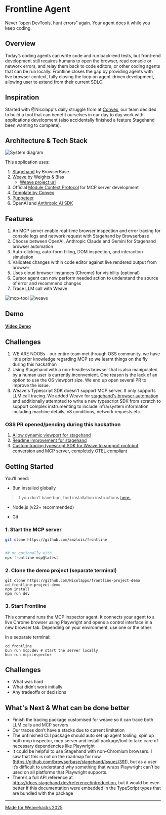 # Frontline Agent
Never “open DevTools, hunt errors” again. Your agent does it while you keep coding.


## Overview
Today’s coding agents can write code and run back-end tests, but front-end development still requires humans to open the browser, read console or network errors, and relay them back to code editors, or other coding agents that can be run locally. Frontline closes the gap by providing agents with live browser context, fully closing the loop on agent-driven development, allowing user to extend from their current SDLC. 

## Inspiration 

Started with @Nicolapp's daily struggle from at [Convex](https://www.convex.dev/), our team decided to build a tool that can benefit ourselves in our day to day work with applications development (also accidentally finished a feature Stagehand been wanting to complete). 


## Architecture & Tech Stack

![System diagram](https://github.com/zmzlois/frontline/raw/main/images/architecture.png)


This application uses: 
1. [Stagehand](https://www.stagehand.dev/) by BrowserBase
2. [Weave](https://wandb.ai/site/weave/) by Weights & Bias 
    - [Weave project url](https://wandb.ai/lois-zh/frontline_mcp/weave/traces?view=traces_default)
3. Official [Module Context Protocol](https://www.npmjs.com/package/@modelcontextprotocol/sdk) for MCP server development
4. [Template by Convex](https://www.convex.dev/templates)
5. [Puppeteer](https://pptr.dev/guides/installation)
6. OpenAI and [Anthropic AI SDK](https://www.npmjs.com/package/@anthropic-ai/sdk)


## Features
1. An MCP server enable real-time browser inspection and error tracing for console logs and network request with Stagehand by Browserbase
2. Choose between OpenAI, Anthropic Claude and Gemini for Stagehand browser automation
3. Auto-clicking, auto-form filling, DOM inspection, and interaction simulation 
4. Validates changes within code editor against live rendered output from browser
5. Uses cloud browser instances (Chrome) for visibility (optional)
6. Cursor agent can now perform needed action to understand the source of error and recommend changes
7. Trace LLM call with Weave

![mcp-tool](https://raw.githubusercontent.com/zmzlois/frontline/main/images/mcp-tool.png)
![weave](https://raw.githubusercontent.com/zmzlois/frontline/main/images/weave-dashboard-trace.png)

## Demo

#### [Video Demo](https://www.youtube.com/watch?v=SZ-4vUR6Ptc)

## Challenges 

1. WE ARE NOOBs - our entire team met through OSS community, we have little prior knowledge regarding MCP so we learnt things on the fly during this hackathon 
2. Using Stagehand with a non-headless browser that is also manipulated by a human user is currently inconvenient. One reason is the lack of an option to use the OS viewport size. We end up open several PR to improve the issue. 
3. Weave's Typescript SDK doesn't support MCP server. It only supports LLM call tracing. We added Weave for [stagehand's browser automation](/mcp/utils/WeaveClient.ts) and additionally attempted to write a new typescript SDK from scratch to support complex instrumenting to include infra/system information including machine details, v8 conditions, network requests etc. 


### OSS PR opened/pending during this hackathon 
1. [Allow dynamic viewport for stagehand](https://github.com/browserbase/stagehand/pull/874)
2. [Readme improvement for stagehand](https://github.com/browserbase/stagehand/pull/873)
3. [Custom tracing typescript SDK for Weave to support protobuf conversion and MCP server, completely OTEL compliant](https://github.com/zmzlois/frontline/tree/main/otel)

## Getting Started
You’ll need:
* Bun installed globally

> If you don't have bun, find installation instructions [here.](https://bun.sh/docs/installation)

* Node.js (v22+ recommended)

* Git

### 1. Start the MCP server
```bash
git clone https://github.com/zmzlois/frontline 


## or optionally with 
npx frontline-mcp@latest
```
### 2. Clone the demo project (separate terminal)
```
git clone https://github.com/Nicolapps/frontline-project-demo 
cd frontline-project-demo
npm install
npm run dev
```

### 3. Start Frontline
This command runs the MCP inspector agent. It connects your agent to a live Chrome browser using Playwright and opens a control interface in a new browser tab. Depending on your environment, use one or the other:  


In a separate terminal: 

```
cd frontline 
bun run mcp:dev # start the server locally
bun run mcp:inspector
```


  


## Challenges
* What was hard
* What didn’t work initially
* Any tradeoffs or decisions



## What's Next & What can be done better 
* Finish the tracing package customised for weave so it can trace both LLM calls and MCP servers 
* Our traces don't have a stacks due to current limitation
* The unfinished CLI package should auto set up agent tooling, spin up both mcp inspector, mcp server and install package/tool to take care of necessary dependencies like Playwright
* It could be helpful to use Stagehand with non-Chromium browsers. I saw that this is not on the roadmap for now (https://github.com/browserbase/stagehand/issues/391), but as a user it’s difficult to understand why something that wraps Playwright can’t be used on all platforms that Playwright supports. 
* There’s a full API reference at https://docs.stagehand.dev/reference/introduction, but it would be even better if this documentation were embedded in the TypeScript types that are bundled with the package



---
[Made for Weavehacks 2025](https://devpost.com/software/frontline-agent)

